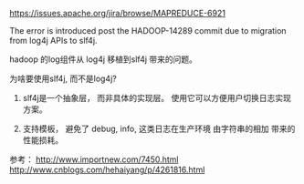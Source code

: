 https://issues.apache.org/jira/browse/MAPREDUCE-6921

The error is introduced post the HADOOP-14289 commit due to migration from log4j APIs to slf4j.

hadoop 的log组件从 log4j 移植到slf4j 带来的问题。

为啥要使用slf4j, 而不是log4j? 

1. slf4j是一个抽象层， 而非具体的实现层。 使用它可以方便用户切换日志实现方案。

2. 支持模板， 避免了 debug, info, 这类日志在生产环境 由字符串的相加 带来的性能损耗。


参考： 
http://www.importnew.com/7450.html
http://www.cnblogs.com/hehaiyang/p/4261816.html